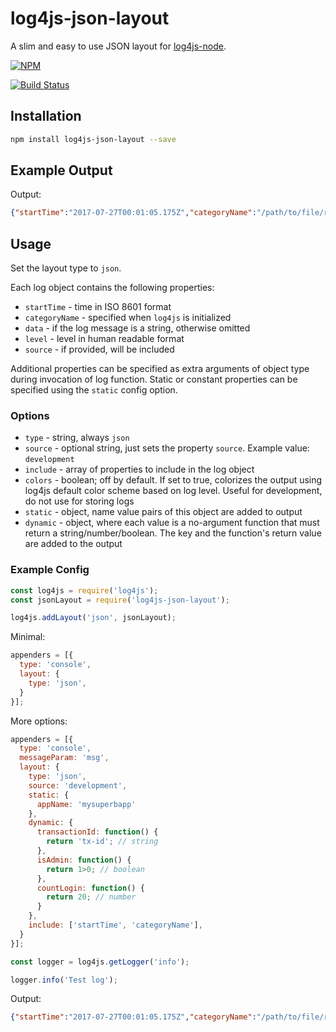 # log4js-json-layout

A slim and easy to use JSON layout for [log4js-node](https://github.com/nomiddlename/log4js-node).

[![NPM](https://nodei.co/npm/log4js-json-layout.png?downloads=true&downloadRank=true&stars=true)](https://nodei.co/npm/log4js-json-layout/)

[![Build Status](https://travis-ci.org/id0Sch/log4js-json-layout.svg?branch=master)](https://travis-ci.org/id0Sch/log4js-json-layout)

## Installation

```bash
npm install log4js-json-layout --save
```

## Example Output

Output:

```json
{"startTime":"2017-07-27T00:01:05.175Z","categoryName":"/path/to/file/redis-client.js","level":"DEBUG","data":"Connection to Redis successful!"}
```

## Usage

Set the layout type to `json`.

Each log object contains the following properties:

- `startTime` - time in ISO 8601 format
- `categoryName` - specified when `log4js` is initialized
- `data` - if the log message is a string, otherwise omitted
- `level` - level in human readable format
- `source` - if provided, will be included

Additional properties can be specified as extra arguments of object type during invocation of log function. Static or constant properties can be specified using the `static` config option.

### Options

- `type` - string, always `json`
- `source` - optional string, just sets the property `source`. Example value: `development`
- `include` - array of properties to include in the log object
- `colors` - boolean; off by default. If set to true, colorizes the output using log4js default color scheme based on log level. Useful for development, do not use for storing logs
- `static` - object, name value pairs of this object are added to output 
- `dynamic` - object, where each value is a no-argument function that must return a string/number/boolean. The key and the function's return value are added to the output

### Example Config

```js
const log4js = require('log4js');
const jsonLayout = require('log4js-json-layout');

log4js.addLayout('json', jsonLayout);
```

Minimal:

```js
appenders = [{
  type: 'console',
  layout: {
    type: 'json',
  }
}];
```

More options:

```js
appenders = [{
  type: 'console',
  messageParam: 'msg',
  layout: {
    type: 'json',
    source: 'development',
    static: {
      appName: 'mysuperbapp'
    },
    dynamic: {
      transactionId: function() {
        return 'tx-id'; // string
      },
      isAdmin: function() {
        return 1>0; // boolean
      },
      countLogin: function() {
        return 20; // number
      }
    },
    include: ['startTime', 'categoryName'],
  }
}];

const logger = log4js.getLogger('info');

logger.info('Test log');
```

Output:
```json
{"startTime":"2017-07-27T00:01:05.175Z","categoryName":"/path/to/file/redis-client.js","level":"DEBUG","transactionId": "tx-id","isAdmin": true,"countLogin": 20,"data":"Test log",}
```